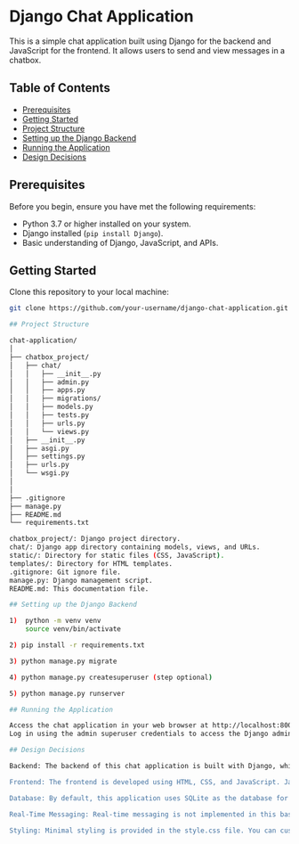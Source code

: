 # Django Chat Application

This is a simple chat application built using Django for the backend and JavaScript for the frontend. It allows users to send and view messages in a chatbox.

## Table of Contents

- [Prerequisites](#prerequisites)
- [Getting Started](#getting-started)
- [Project Structure](#project-structure)
- [Setting up the Django Backend](#setting-up-the-django-backend)
- [Running the Application](#running-the-application)
- [Design Decisions](#design-decisions)

## Prerequisites

Before you begin, ensure you have met the following requirements:

- Python 3.7 or higher installed on your system.
- Django installed (`pip install Django`).
- Basic understanding of Django, JavaScript, and APIs.

## Getting Started

Clone this repository to your local machine:

```bash
git clone https://github.com/your-username/django-chat-application.git

## Project Structure

chat-application/
│
├── chatbox_project/
│   ├── chat/
│   │   ├── __init__.py
│   │   ├── admin.py
│   │   ├── apps.py
│   │   ├── migrations/
│   │   ├── models.py
│   │   ├── tests.py
│   │   ├── urls.py
│   │   └── views.py
│   ├── __init__.py
│   ├── asgi.py
│   ├── settings.py
│   ├── urls.py
│   └── wsgi.py
│
│
├── .gitignore
├── manage.py
├── README.md
└── requirements.txt

chatbox_project/: Django project directory.
chat/: Django app directory containing models, views, and URLs.
static/: Directory for static files (CSS, JavaScript).
templates/: Directory for HTML templates.
.gitignore: Git ignore file.
manage.py: Django management script.
README.md: This documentation file.

## Setting up the Django Backend

1)  python -m venv venv
	source venv/bin/activate

2) pip install -r requirements.txt

3) python manage.py migrate

4) python manage.py createsuperuser (step optional)

5) python manage.py runserver

## Running the Application

Access the chat application in your web browser at http://localhost:8000/.
Log in using the admin superuser credentials to access the Django admin panel at http://localhost:8000/admin/ (optional).

## Design Decisions

Backend: The backend of this chat application is built with Django, which provides a robust and secure framework for handling data storage and API endpoints. Django's ORM is used to define the database models for storing chat messages.

Frontend: The frontend is developed using HTML, CSS, and JavaScript. JavaScript is used to handle user interactions and real-time messaging. Messages are sent and received via API endpoints defined in Django views.

Database: By default, this application uses SQLite as the database for simplicity. For production use, you can configure other databases like PostgreSQL or MySQL in the Django settings.

Real-Time Messaging: Real-time messaging is not implemented in this basic version, but you can enhance it by integrating WebSockets or other real-time technologies.

Styling: Minimal styling is provided in the style.css file. You can customize the CSS to match your design preferences.